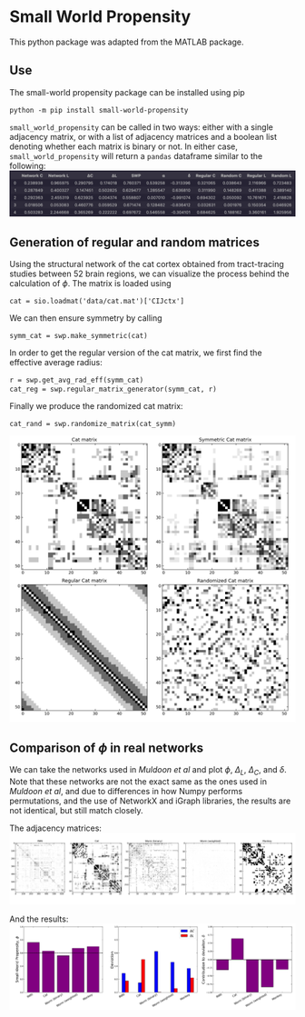 # Small World Propensity

This python package was adapted from the MATLAB package.

## Use
The small-world propensity package can be installed using pip
```
python -m pip install small-world-propensity
```
`small_world_propensity` can be called in two ways: either with a single adjacency matrix, or with a list of adjacency matrices and a boolean list denoting whether each matrix is binary or not. In either case, `small_world_propensity` will return a `pandas` dataframe similar to the following:
![Dataframe](img/dataframe.png "Dataframe")

## Generation of regular and random matrices
Using the structural network of the cat cortex obtained from tract-tracing studies between 52 brain regions, we can visualize the process behind the calculation of $\phi$. The matrix is loaded using

```
cat = sio.loadmat('data/cat.mat')['CIJctx']
```
We can then ensure symmetry by calling
```
symm_cat = swp.make_symmetric(cat)
```
In order to get the regular version of the cat matrix, we first find the effective average radius:
```
r = swp.get_avg_rad_eff(symm_cat)
cat_reg = swp.regular_matrix_generator(symm_cat, r)
```
Finally we produce the randomized cat matrix:
```
cat_rand = swp.randomize_matrix(cat_symm)
```
![Cat matrices](img/cat.png "Cat matrices")

## Comparison of $\phi$ in real networks
We can take the networks used in _Muldoon et al_ and plot $\phi$, $\Delta_L$, $\Delta_C$, and $\delta$. Note that these networks are not the exact same as the ones used in _Muldoon et al_, and due to differences in how Numpy performs permutations, and the use of NetworkX and iGraph libraries, the results are not identical, but still match closely.

The adjacency matrices:
![Adjacency matrices](img/matrices.png "Adjacency matrices")

And the results:
![Summary](img/summary.png "Summary")